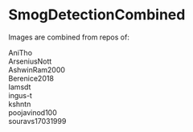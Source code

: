 # SmogDetectionCombined

Images are combined from repos of:  

AniTho  
ArseniusNott  
AshwinRam2000  
Berenice2018  
Iamsdt  
ingus-t  
kshntn  
poojavinod100  
souravs17031999  
